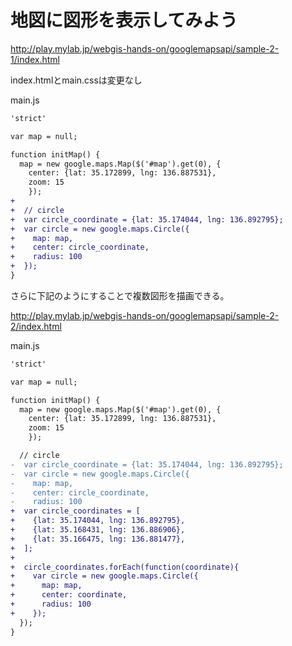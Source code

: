 # 地図に図形を表示してみよう

http://play.mylab.jp/webgis-hands-on/googlemapsapi/sample-2-1/index.html

index.htmlとmain.cssは変更なし

main.js

```diff
'strict'

var map = null;

function initMap() {
  map = new google.maps.Map($('#map').get(0), {
    center: {lat: 35.172899, lng: 136.887531},
    zoom: 15
    });
+
+  // circle
+  var circle_coordinate = {lat: 35.174044, lng: 136.892795};
+  var circle = new google.maps.Circle({
+    map: map,
+    center: circle_coordinate,
+    radius: 100
+  });
}
```

さらに下記のようにすることで複数図形を描画できる。

http://play.mylab.jp/webgis-hands-on/googlemapsapi/sample-2-2/index.html

main.js

```diff
'strict'

var map = null;

function initMap() {
  map = new google.maps.Map($('#map').get(0), {
    center: {lat: 35.172899, lng: 136.887531},
    zoom: 15
    });

  // circle
-  var circle_coordinate = {lat: 35.174044, lng: 136.892795};
-  var circle = new google.maps.Circle({
-    map: map,
-    center: circle_coordinate,
-    radius: 100
+  var circle_coordinates = [
+    {lat: 35.174044, lng: 136.892795},
+    {lat: 35.168431, lng: 136.886906},
+    {lat: 35.166475, lng: 136.881477},
+  ];
+
+  circle_coordinates.forEach(function(coordinate){
+    var circle = new google.maps.Circle({
+      map: map,
+      center: coordinate,
+      radius: 100
+    });
  });
}
```
